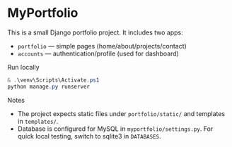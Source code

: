 # MyPortfolio

This is a small Django portfolio project. It includes two apps:

- `portfolio` — simple pages (home/about/projects/contact)
- `accounts` — authentication/profile (used for dashboard)

Run locally

```powershell
& .\venv\Scripts\Activate.ps1
python manage.py runserver
```

Notes

- The project expects static files under `portfolio/static/` and templates in `templates/`.
- Database is configured for MySQL in `myportfolio/settings.py`. For quick local testing, switch to sqlite3 in `DATABASES`.
